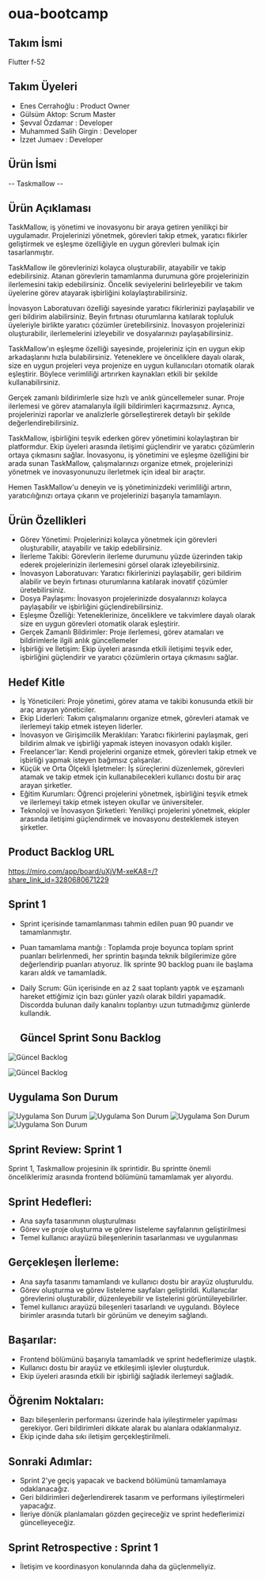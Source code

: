 # oua-bootcamp

## Takım İsmi 

Flutter f-52

## Takım Üyeleri

* Enes Cerrahoğlu : Product Owner
* Gülsüm Aktop: Scrum Master
* Şevval Özdamar : Developer
* Muhammed Salih Girgin : Developer
* İzzet Jumaev : Developer

## Ürün İsmi

  -- Taskmallow --
  
## Ürün Açıklaması

TaskMallow, iş yönetimi ve inovasyonu bir araya getiren yenilikçi bir uygulamadır. Projelerinizi yönetmek, görevleri takip etmek, yaratıcı fikirler geliştirmek ve eşleşme özelliğiyle en uygun görevleri bulmak için tasarlanmıştır.

TaskMallow ile görevlerinizi kolayca oluşturabilir, atayabilir ve takip edebilirsiniz. Atanan görevlerin tamamlanma durumuna göre projelerinizin ilerlemesini takip edebilirsiniz. Öncelik seviyelerini belirleyebilir ve takım üyelerine görev atayarak işbirliğini kolaylaştırabilirsiniz.

İnovasyon Laboratuvarı özelliği sayesinde yaratıcı fikirlerinizi paylaşabilir ve geri bildirim alabilirsiniz. Beyin fırtınası oturumlarına katılarak topluluk üyeleriyle birlikte yaratıcı çözümler üretebilirsiniz. İnovasyon projelerinizi oluşturabilir, ilerlemelerini izleyebilir ve dosyalarınızı paylaşabilirsiniz.

TaskMallow'ın eşleşme özelliği sayesinde, projeleriniz için en uygun ekip arkadaşlarını hızla bulabilirsiniz. Yeteneklere ve önceliklere dayalı olarak, size en uygun projeleri veya projenize en uygun kullanıcıları otomatik olarak eşleştirir. Böylece verimliliği artırırken kaynakları etkili bir şekilde kullanabilirsiniz.

Gerçek zamanlı bildirimlerle size hızlı ve anlık güncellemeler sunar. Proje ilerlemesi ve görev atamalarıyla ilgili bildirimleri kaçırmazsınız. Ayrıca, projelerinizi raporlar ve analizlerle görselleştirerek detaylı bir şekilde değerlendirebilirsiniz.

TaskMallow, işbirliğini teşvik ederken görev yönetimini kolaylaştıran bir platformdur. Ekip üyeleri arasında iletişimi güçlendirir ve yaratıcı çözümlerin ortaya çıkmasını sağlar. İnovasyonu, iş yönetimini ve eşleşme özelliğini bir arada sunan TaskMallow, çalışmalarınızı organize etmek, projelerinizi yönetmek ve inovasyonunuzu ilerletmek için ideal bir araçtır.

Hemen TaskMallow'u deneyin ve iş yönetiminizdeki verimliliği artırın, yaratıcılığınızı ortaya çıkarın ve projelerinizi başarıyla tamamlayın.

## Ürün Özellikleri

* Görev Yönetimi: Projelerinizi kolayca yönetmek için görevleri oluşturabilir, atayabilir ve takip edebilirsiniz.
* İlerleme Takibi: Görevlerin ilerleme durumunu yüzde üzerinden takip ederek projelerinizin ilerlemesini görsel olarak izleyebilirsiniz.
* İnovasyon Laboratuvarı: Yaratıcı fikirlerinizi paylaşabilir, geri bildirim alabilir ve beyin fırtınası oturumlarına katılarak inovatif çözümler üretebilirsiniz.
* Dosya Paylaşımı: İnovasyon projelerinizde dosyalarınızı kolayca paylaşabilir ve işbirliğini güçlendirebilirsiniz.
* Eşleşme Özelliği: Yeteneklerinize, önceliklere ve takvimlere dayalı olarak size en uygun görevleri otomatik olarak eşleştirir.
* Gerçek Zamanlı Bildirimler: Proje ilerlemesi, görev atamaları ve bildirimlerle ilgili anlık güncellemeler
* İşbirliği ve İletişim: Ekip üyeleri arasında etkili iletişimi teşvik eder, işbirliğini güçlendirir ve yaratıcı çözümlerin ortaya çıkmasını sağlar.

## Hedef Kitle

* İş Yöneticileri: Proje yönetimi, görev atama ve takibi konusunda etkili bir araç arayan yöneticiler.
* Ekip Liderleri: Takım çalışmalarını organize etmek, görevleri atamak ve ilerlemeyi takip etmek isteyen liderler.
* İnovasyon ve Girişimcilik Meraklıları: Yaratıcı fikirlerini paylaşmak, geri bildirim almak ve işbirliği yapmak isteyen inovasyon odaklı kişiler.
* Freelancer'lar: Kendi projelerini organize etmek, görevleri takip etmek ve işbirliği yapmak isteyen bağımsız çalışanlar.
* Küçük ve Orta Ölçekli İşletmeler: İş süreçlerini düzenlemek, görevleri atamak ve takip etmek için kullanabilecekleri kullanıcı dostu bir araç arayan şirketler.
* Eğitim Kurumları: Öğrenci projelerini yönetmek, işbirliğini teşvik etmek ve ilerlemeyi takip etmek isteyen okullar ve üniversiteler.
* Teknoloji ve İnovasyon Şirketleri: Yenilikçi projelerini yönetmek, ekipler arasında iletişimi güçlendirmek ve inovasyonu desteklemek isteyen şirketler.

## Product Backlog URL
https://miro.com/app/board/uXjVM-xeKA8=/?share_link_id=3280680671229

## Sprint 1

* Sprint içerisinde tamamlanması tahmin edilen puan 90 puandır ve tamamlanmıştır.
* Puan tamamlama mantığı : Toplamda proje boyunca toplam sprint puanları belirlenmedi, her sprintin başında teknik bilgilerimize göre değerlendirip puanları atıyoruz. İlk sprinte 90 backlog puanı ile başlama kararı aldık ve tamamladık.
* Daily Scrum: Gün içerisinde en az 2 saat toplantı yaptık ve eşzamanlı hareket ettiğimiz için bazı günler yazılı olarak bildiri yapamadık. Discordda bulunan daily kanalını toplantıyı uzun tutmadığımız günlerde kullandık.

  ## Güncel Sprint Sonu Backlog

![Güncel Backlog](https://github.com/enescerrahoglu/taskmallow/blob/master/image%20(9).png)

![Güncel Backlog](https://github.com/enescerrahoglu/taskmallow/blob/master/image%20(15).png)

  ## Uygulama Son Durum

  ![Uygulama Son Durum](https://github.com/enescerrahoglu/taskmallow/blob/master/1.jpeg)
  ![Uygulama Son Durum](https://github.com/enescerrahoglu/taskmallow/blob/master/4.jpeg)
  ![Uygulama Son Durum](https://github.com/enescerrahoglu/taskmallow/blob/master/7.jpeg)
  ![Uygulama Son Durum](https://github.com/enescerrahoglu/taskmallow/blob/master/10.jpeg)

  ## Sprint Review: Sprint 1

Sprint 1, Taskmallow projesinin ilk sprintidir. Bu sprintte önemli önceliklerimiz arasında frontend bölümünü tamamlamak yer alıyordu. 

## Sprint Hedefleri:

* Ana sayfa tasarımının oluşturulması
* Görev ve proje oluşturma ve görev listeleme sayfalarının geliştirilmesi
* Temel kullanıcı arayüzü bileşenlerinin tasarlanması ve uygulanması

## Gerçekleşen İlerleme:

* Ana sayfa tasarımı tamamlandı ve kullanıcı dostu bir arayüz oluşturuldu.
* Görev oluşturma ve görev listeleme sayfaları geliştirildi. Kullanıcılar görevlerini oluşturabilir, düzenleyebilir ve listelerini görüntüleyebilirler.
* Temel kullanıcı arayüzü bileşenleri tasarlandı ve uygulandı. Böylece birimler arasında tutarlı bir görünüm ve deneyim sağlandı.

## Başarılar:

* Frontend bölümünü başarıyla tamamladık ve sprint hedeflerimize ulaştık.
* Kullanıcı dostu bir arayüz ve etkileşimli işlevler oluşturduk.
* Ekip üyeleri arasında etkili bir işbirliği sağladık ilerlemeyi sağladık.

## Öğrenim Noktaları:

* Bazı bileşenlerin performansı üzerinde hala iyileştirmeler yapılması gerekiyor. Geri bildirimleri dikkate alarak bu alanlara odaklanmalıyız.
* Ekip içinde daha sıkı iletişim gerçekleştirilmeli.

## Sonraki Adımlar:

* Sprint 2'ye geçiş yapacak ve backend bölümünü tamamlamaya odaklanacağız.
* Geri bildirimleri değerlendirerek tasarım ve performans iyileştirmeleri yapacağız.
* İleriye dönük planlamaları gözden geçireceğiz ve sprint hedeflerimizi güncelleyeceğiz.

## Sprint Retrospective : Sprint 1

* İletişim ve koordinasyon konularında daha da güçlenmeliyiz. 

